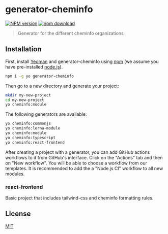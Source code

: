 # generator-cheminfo

[![NPM version][npm-image]][npm-url]
[![npm download][download-image]][download-url]

> Generator for the different cheminfo organizations

## Installation

First, install [Yeoman](https://yeoman.io) and generator-cheminfo using [npm](https://www.npmjs.com/) (we assume you have pre-installed [node.js](https://nodejs.org/)).

```bash
npm i -g yo generator-cheminfo
```

Then go to a new directory and generate your project:

```bash
mkdir my-new-project
cd my-new-project
yo cheminfo:module
```

The following generators are available:

```bash
yo cheminfo:commonjs
yo cheminfo:lerna-module
yo cheminfo:module
yo cheminfo:typescript
yo cheminfo:react-frontend
```

After creating a project with a generator, you can add GitHub actions workflows
to it from GitHub's interface. Click on the "Actions" tab and then on "New workflow".
You will be able to choose a workflow from our templates. It is recommended to
add the a "Node.js CI" workflow to all new modules.

### react-frontend

Basic project that includes tailwind-css and cheminfo formatting rules.

## License

[MIT](./LICENSE)

[npm-image]: https://badge.fury.io/js/generator-cheminfo.svg
[npm-url]: https://npmjs.org/package/generator-cheminfo
[download-image]: https://img.shields.io/npm/dm/generator-cheminfo.svg?style=flat-square
[download-url]: https://npmjs.org/package/generator-cheminfo
